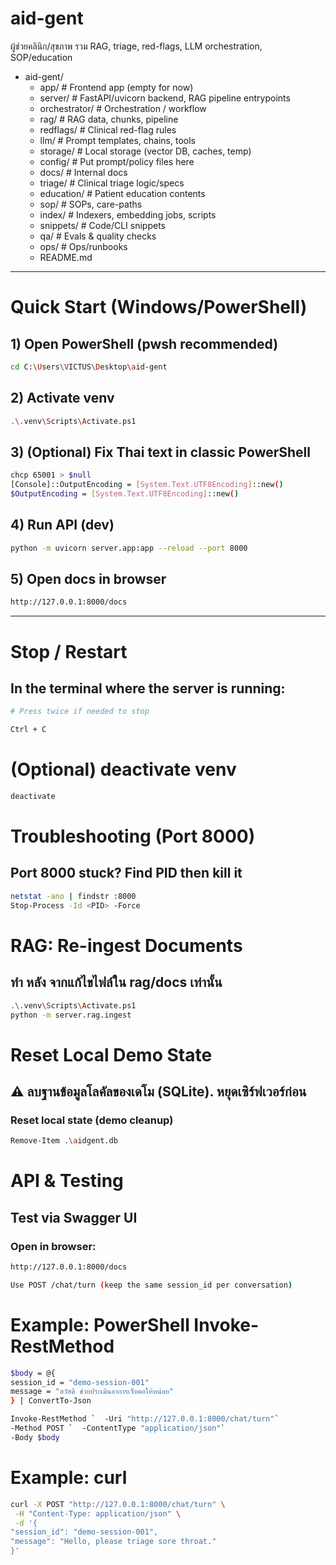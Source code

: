 # aid-gent

ผู้ช่วยคลินิก/สุขภาพ รวม RAG, triage, red-flags, LLM orchestration, SOP/education

- aid-gent/
  - app/ # Frontend app (empty for now)
  - server/ # FastAPI/uvicorn backend, RAG pipeline entrypoints
  - orchestrator/ # Orchestration / workflow
  - rag/ # RAG data, chunks, pipeline
  - redflags/ # Clinical red-flag rules
  - llm/ # Prompt templates, chains, tools
  - storage/ # Local storage (vector DB, caches, temp)
  - config/ # Put prompt/policy files here
  - docs/ # Internal docs
  - triage/ # Clinical triage logic/specs
  - education/ # Patient education contents
  - sop/ # SOPs, care-paths
  - index/ # Indexers, embedding jobs, scripts
  - snippets/ # Code/CLI snippets
  - qa/ # Evals & quality checks
  - ops/ # Ops/runbooks
  - README.md

---

# Quick Start (Windows/PowerShell)

## 1) Open PowerShell (pwsh recommended)

```bash
cd C:\Users\VICTUS\Desktop\aid-gent
```

## 2) Activate venv

```bash
.\.venv\Scripts\Activate.ps1
```

## 3) (Optional) Fix Thai text in classic PowerShell

```bash
chcp 65001 > $null
[Console]::OutputEncoding = [System.Text.UTF8Encoding]::new()
$OutputEncoding = [System.Text.UTF8Encoding]::new()
```

## 4) Run API (dev)

```bash
python -m uvicorn server.app:app --reload --port 8000
```

## 5) Open docs in browser

```bash
http://127.0.0.1:8000/docs
```

---

# Stop / Restart

## In the terminal where the server is running:

```bash
# Press twice if needed to stop

Ctrl + C
```

# (Optional) deactivate venv

```bash
deactivate
```

# Troubleshooting (Port 8000)

## Port 8000 stuck? Find PID then kill it

```bash
netstat -ano | findstr :8000
Stop-Process -Id <PID> -Force
```

# RAG: Re-ingest Documents

## ทำ หลัง จากแก้ไขไฟล์ใน rag/docs เท่านั้น

```bash
.\.venv\Scripts\Activate.ps1
python -m server.rag.ingest
```

# Reset Local Demo State

## ⚠️ ลบฐานข้อมูลโลคัลของเดโม (SQLite). หยุดเซิร์ฟเวอร์ก่อน

### Reset local state (demo cleanup)

```bash
Remove-Item .\aidgent.db
```

# API & Testing

## Test via Swagger UI

### Open in browser:

```bash
http://127.0.0.1:8000/docs

Use POST /chat/turn (keep the same session_id per conversation)
```

# Example: PowerShell Invoke-RestMethod

```bash
$body = @{
session_id = "demo-session-001"
message = "สวัสดี ช่วยประเมินอาการเจ็บคอให้หน่อย"
} | ConvertTo-Json

Invoke-RestMethod `  -Uri "http://127.0.0.1:8000/chat/turn"`
-Method POST `  -ContentType "application/json"`
-Body $body
```

# Example: curl

```bash
curl -X POST "http://127.0.0.1:8000/chat/turn" \
 -H "Content-Type: application/json" \
 -d '{
"session_id": "demo-session-001",
"message": "Hello, please triage sore throat."
}'
```
